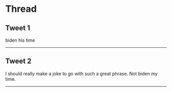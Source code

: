 # Thread

## Tweet 1

biden his time

---

## Tweet 2

I should really make a joke to go with such a great phrase. Not biden my time.

---

